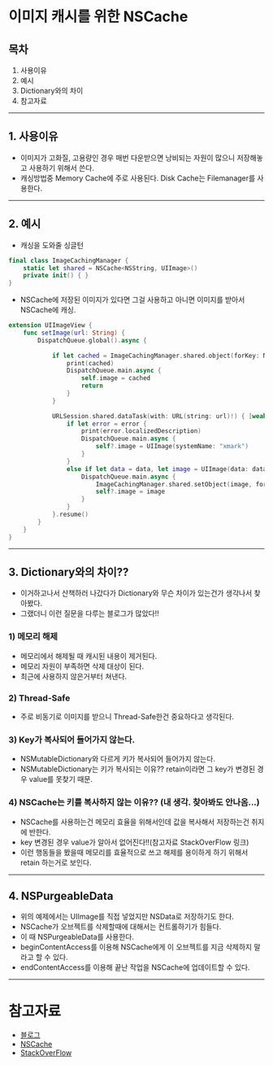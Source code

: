 # 이미지 캐시를 위한 NSCache

## 목차
1. 사용이유
2. 예시
3. Dictionary와의 차이
4. 참고자료

---

## 1. 사용이유
- 이미지가 고화질, 고용량인 경우 매번 다운받으면 낭비되는 자원이 많으니 저장해놓고 사용하기 위해서 쓴다.
- 캐싱방법중 Memory Cache에 주로 사용된다. Disk Cache는 Filemanager를 사용한다.

---

## 2. 예시

- 캐싱을 도와줄 싱글턴
```swift
final class ImageCachingManager {
    static let shared = NSCache<NSString, UIImage>()
    private init() { }
}
```

- NSCache에 저장된 이미지가 있다면 그걸 사용하고 아니면 이미지를 받아서 NSCache에 캐싱.
```swift
extension UIImageView {
    func setImage(url: String) {
        DispatchQueue.global().async {
            
            if let cached = ImageCachingManager.shared.object(forKey: NSString(string: url)) {
                print(cached)
                DispatchQueue.main.async {
                    self.image = cached
                    return
                }
            }
            
            URLSession.shared.dataTask(with: URL(string: url)!) { [weak self] data, response, error in
                if let error = error {
                    print(error.localizedDescription)
                    DispatchQueue.main.async {
                        self?.image = UIImage(systemName: "xmark")
                    }
                }
                else if let data = data, let image = UIImage(data: data) {
                    DispatchQueue.main.async {
                        ImageCachingManager.shared.setObject(image, forKey: NSString(string: url))
                        self?.image = image
                    }
                }
            }.resume()
        }
    }
}
```

---

## 3. Dictionary와의 차이??
- 이거하고나서 산책하러 나갔다가 Dictionary와 무슨 차이가 있는건가 생각나서 찾아봤다.
- 그랬더니 이런 질문을 다루는 블로그가 많았다!!

### 1) 메모리 해제
- 메모리에서 해제될 때 캐시된 내용이 제거된다.
- 메모리 자원이 부족하면 삭제 대상이 된다.
- 최근에 사용하지 않은거부터 쳐낸다.

### 2) Thread-Safe
- 주로 비동기로 이미지를 받으니 Thread-Safe한건 중요하다고 생각된다.

### 3) Key가 복사되어 들어가지 않는다.
- NSMutableDictionary와 다르게 키가 복사되어 들어가지 않는다.
- NSMutableDictionary는 키가 복사되는 이유?? retain이라면 그 key가 변경된 경우 value를 못찾기 때문.

### 4) NSCache는 키를 복사하지 않는 이유?? (내 생각. 찾아봐도 안나옴...)
- NSCache를 사용하는건 메모리 효율을 위해서인데 값을 복사해서 저장하는건 취지에 반한다.
- key 변경된 경우 value가 알아서 없어진다!!(참고자료 StackOverFlow 링크)
- 이런 행동들을 봤을때 메모리를 효율적으로 쓰고 해제를 용이하게 하기 위해서 retain 하는거로 보인다.

---

## 4. NSPurgeableData
- 위의 예제에서는 UIImage를 직접 넣었지만 NSData로 저장하기도 한다.
- NSCache가 오브젝트를 삭제할때에 대해서는 컨트롤하기가 힘들다.
- 이 때 NSPurgeableData를 사용한다.
- beginContentAccess를 이용해 NSCache에게 이 오브젝트를 지금 삭제하지 말라고 할 수 있다.
- endContentAccess를 이용해 끝난 작업을 NSCache에 업데이트할 수 있다.

---
# 참고자료
- [블로그](https://medium.com/@prasanna.aithal/dictionary-v-s-nscache-in-ios-a94f0e22602e)
- [NSCache](https://developer.apple.com/documentation/foundation/nscache)
- [StackOverFlow](https://stackoverflow.com/questions/69377994/does-the-different-way-of-handling-key-between-nsmutabledictionary-and-nscache/69378461#69378461%20%EC%B6%9C%EC%B2%98:%20https://beenii.tistory.com/187%20[%EB%81%84%EC%A0%81%EC%9D%B4%EB%8A%94%20%EA%B0%9C%EB%B0%9C%EB%85%B8%ED%8A%B8])